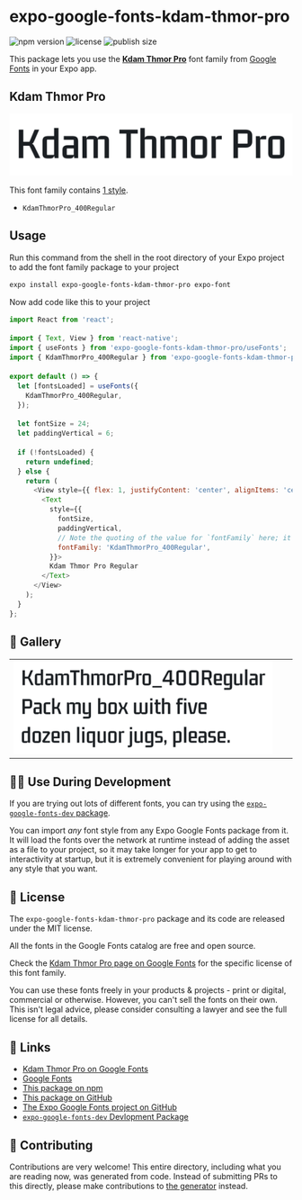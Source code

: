 # expo-google-fonts-kdam-thmor-pro

![npm version](https://flat.badgen.net/npm/v/expo-google-fonts-kdam-thmor-pro)
![license](https://flat.badgen.net/github/license/expo/google-fonts)
![publish size](https://flat.badgen.net/packagephobia/install/expo-google-fonts-kdam-thmor-pro)

This package lets you use the [**Kdam Thmor Pro**](https://fonts.google.com/specimen/Kdam+Thmor+Pro) font family from [Google Fonts](https://fonts.google.com/) in your Expo app.

## Kdam Thmor Pro

![Kdam Thmor Pro](./font-family.png)

This font family contains [1 style](#-gallery).

- `KdamThmorPro_400Regular`

## Usage

Run this command from the shell in the root directory of your Expo project to add the font family package to your project
```sh
expo install expo-google-fonts-kdam-thmor-pro expo-font
```

Now add code like this to your project
```js
import React from 'react';

import { Text, View } from 'react-native';
import { useFonts } from 'expo-google-fonts-kdam-thmor-pro/useFonts';
import { KdamThmorPro_400Regular } from 'expo-google-fonts-kdam-thmor-pro/400Regular';

export default () => {
  let [fontsLoaded] = useFonts({
    KdamThmorPro_400Regular,
  });

  let fontSize = 24;
  let paddingVertical = 6;

  if (!fontsLoaded) {
    return undefined;
  } else {
    return (
      <View style={{ flex: 1, justifyContent: 'center', alignItems: 'center' }}>
        <Text
          style={{
            fontSize,
            paddingVertical,
            // Note the quoting of the value for `fontFamily` here; it expects a string!
            fontFamily: 'KdamThmorPro_400Regular',
          }}>
          Kdam Thmor Pro Regular
        </Text>
      </View>
    );
  }
};

```

## 🔡 Gallery


||||
|-|-|-|
|![KdamThmorPro_400Regular](.//400Regular/KdamThmorPro_400Regular.ttf.png)||||


## 👩‍💻 Use During Development

If you are trying out lots of different fonts, you can try using the [`expo-google-fonts-dev` package](https://github.com/freeboub/google-fonts/tree/master/font-packages/dev#readme).

You can import *any* font style from any Expo Google Fonts package from it. It will load the fonts
over the network at runtime instead of adding the asset as a file to your project, so it may take longer
for your app to get to interactivity at startup, but it is extremely convenient
for playing around with any style that you want.

## 📖 License

The `expo-google-fonts-kdam-thmor-pro` package and its code are released under the MIT license.

All the fonts in the Google Fonts catalog are free and open source.

Check the [Kdam Thmor Pro page on Google Fonts](https://fonts.google.com/specimen/Kdam+Thmor+Pro) for the specific license of this font family.

You can use these fonts freely in your products & projects - print or digital, commercial or otherwise. However, you can't sell the fonts on their own. This isn't legal advice, please consider consulting a lawyer and see the full license for all details.

## 🔗 Links

- [Kdam Thmor Pro on Google Fonts](https://fonts.google.com/specimen/Kdam+Thmor+Pro)
- [Google Fonts](https://fonts.google.com/)
- [This package on npm](https://www.npmjs.com/package/expo-google-fonts-kdam-thmor-pro)
- [This package on GitHub](https://github.com/freeboub/google-fonts/tree/master/font-packages/kdam-thmor-pro)
- [The Expo Google Fonts project on GitHub](https://github.com/freeboub/google-fonts)
- [`expo-google-fonts-dev` Devlopment Package](https://github.com/freeboub/google-fonts/tree/master/font-packages/dev)

## 🤝 Contributing

Contributions are very welcome! This entire directory, including what you are reading now, was generated from code. Instead of submitting PRs to this directly, please make contributions to [the generator](https://github.com/freeboub/google-fonts/tree/master/packages/generator) instead.

